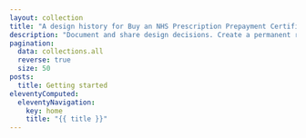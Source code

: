 ```yaml
---
layout: collection
title: "A design history for Buy an NHS Prescription Prepayment Certificate"
description: "Document and share design decisions. Create a permanent record of how your service has developed over time."
pagination:
  data: collections.all
  reverse: true
  size: 50
posts:
  title: Getting started
eleventyComputed:
  eleventyNavigation:
    key: home
    title: "{{ title }}"
---
```

